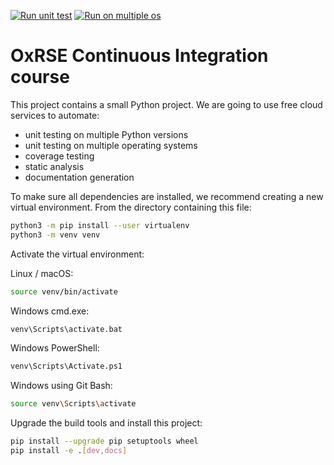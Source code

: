 [![Run unit test](https://github.com/fspoendlin/ci-course/actions/workflows/unit_test.yml/badge.svg)](https://github.com/fspoendlin/ci-course/actions/workflows/unit_test.yml)
[![Run on multiple os](https://github.com/fspoendlin/ci-course/actions/workflows/unit_test_os.yml/badge.svg)](https://github.com/fspoendlin/ci-course/actions/workflows/unit_test_os.yml)
# OxRSE Continuous Integration course

This project contains a small Python project. We are going to use free cloud services to automate:

- unit testing on multiple Python versions
- unit testing on multiple operating systems
- coverage testing
- static analysis
- documentation generation

To make sure all dependencies are installed, we recommend creating a new virtual environment.
From the directory containing this file:

```bash
python3 -m pip install --user virtualenv
python3 -m venv venv
```

Activate the virtual environment:

Linux / macOS:
```bash
source venv/bin/activate
```

Windows cmd.exe:
```bash
venv\Scripts\activate.bat
```

Windows PowerShell:
```bash
venv\Scripts\Activate.ps1
```

Windows using Git Bash:
```bash
source venv\Scripts\activate
```

Upgrade the build tools and install this project:

```bash
pip install --upgrade pip setuptools wheel
pip install -e .[dev,docs]
```
